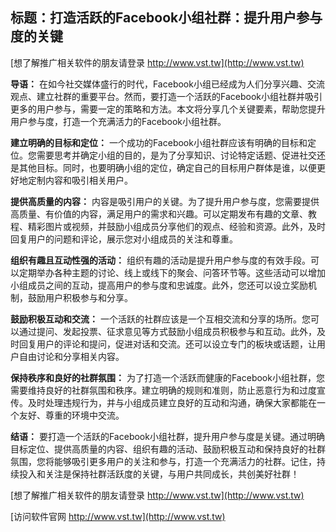 ## **标题：打造活跃的Facebook小组社群：提升用户参与度的关键**

[想了解推广相关软件的朋友请登录 http://www.vst.tw](http://www.vst.tw)

**导语：**
在如今社交媒体盛行的时代，Facebook小组已经成为人们分享兴趣、交流观点、建立社群的重要平台。然而，要打造一个活跃的Facebook小组社群并吸引更多的用户参与，需要一定的策略和方法。本文将分享几个关键要素，帮助您提升用户参与度，打造一个充满活力的Facebook小组社群。

**建立明确的目标和定位：**
一个成功的Facebook小组社群应该有明确的目标和定位。您需要思考并确定小组的目的，是为了分享知识、讨论特定话题、促进社交还是其他目标。同时，也要明确小组的定位，确定自己的目标用户群体是谁，以便更好地定制内容和吸引相关用户。

**提供高质量的内容：**
内容是吸引用户的关键。为了提升用户参与度，您需要提供高质量、有价值的内容，满足用户的需求和兴趣。可以定期发布有趣的文章、教程、精彩图片或视频，并鼓励小组成员分享他们的观点、经验和资源。此外，及时回复用户的问题和评论，展示您对小组成员的关注和尊重。

**组织有趣且互动性强的活动：**
组织有趣的活动是提升用户参与度的有效手段。可以定期举办各种主题的讨论、线上或线下的聚会、问答环节等。这些活动可以增加小组成员之间的互动，提高用户的参与度和忠诚度。此外，您还可以设立奖励机制，鼓励用户积极参与和分享。

**鼓励积极互动和交流：**
一个活跃的社群应该是一个互相交流和分享的场所。您可以通过提问、发起投票、征求意见等方式鼓励小组成员积极参与和互动。此外，及时回复用户的评论和提问，促进对话和交流。还可以设立专门的板块或话题，让用户自由讨论和分享相关内容。

**保持秩序和良好的社群氛围：**
为了打造一个活跃而健康的Facebook小组社群，您需要维持良好的社群氛围和秩序。建立明确的规则和准则，防止恶意行为和过度宣传。及时处理违规行为，并与小组成员建立良好的互动和沟通，确保大家都能在一个友好、尊重的环境中交流。

**结语：**
要打造一个活跃的Facebook小组社群，提升用户参与度是关键。通过明确目标定位、提供高质量的内容、组织有趣的活动、鼓励积极互动和保持良好的社群氛围，您将能够吸引更多用户的关注和参与，打造一个充满活力的社群。记住，持续投入和关注是保持社群活跃度的关键，与用户共同成长，共创美好社群！

[想了解推广相关软件的朋友请登录 http://www.vst.tw](http://www.vst.tw)


[访问软件官网 http://www.vst.tw](http://www.vst.tw)
